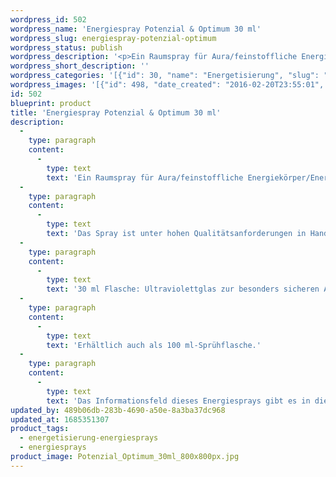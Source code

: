 ```yaml
---
wordpress_id: 502
wordpress_name: 'Energiespray Potenzial & Optimum 30 ml'
wordpress_slug: energiespray-potenzial-optimum
wordpress_status: publish
wordpress_description: '<p>Ein Raumspray für Aura/feinstoffliche Energiekörper/Energiefelder in Räumen mit einem aktivierbaren Informationsfeld zu Potenzial und Optimum sowie dem energetischen Zugang zu den dazugehörigen universellen Wissenspools. Mit Potenzial sind hier sämtliche individuell angelegten Potenziale gemeint. Optimum bezeichnet das optimal mögliche für einen Menschen.</p><p>Das Spray ist unter hohen Qualitätsanforderungen in Handarbeit in Deutschland hergestellt aus mehrfach gereinigtem und energetisiertem Wasser (76%, konserviert mit 96%igem Weingeist (24%). Abgestimmt auf die Energie ist die Komposition von naturreinen ätherischen Ölen* (Duftrichtung: ledrig, kontrastreich).</p><p>30 ml Flasche: Ultraviolettglas zur besonders sicheren Aufbewahrung mit hochwertigem, goldfarbenen Metallpumpzerstäuber (Steigrohr: Plastik). Etikett: Wasserfest, leicht energetisiert mit dem Informationsfeld des Airsprays.</p><p>Erhältlich auch als <a href="https://my.feenbaum.de/produkt/energiespray-potenzial-optimum-100-ml/">100 ml-Sprühflasche</a>.</p><p>Das Informationsfeld dieses Energiesprays gibt es in diesem Shop auch als <a href="https://my.feenbaum.de/produkt-kategorie/energiebilder/fotokarten/energetisierung-fotokarten/">Fotokarte</a>, <a href="https://my.feenbaum.de/produkt-kategorie/energiebilder/wandbilder/energetisierung/">Wandbild</a> und <a href="https://my.feenbaum.de/produkt-kategorie/energiekissen/energetisierung-energiekissen/">Energiekissen</a></p><p><a href="https://my.feenbaum.de/anwendung-energiesprays/">Anwendungshinweise</a></p>'
wordpress_short_description: ''
wordpress_categories: '[{"id": 30, "name": "Energetisierung", "slug": "energetisierung-energiesprays"}, {"id": 29, "name": "Energiesprays", "slug": "energiesprays"}]'
wordpress_images: '[{"id": 498, "date_created": "2016-02-20T23:55:01", "date_created_gmt": "2016-02-20T21:55:01", "date_modified": "2016-02-20T23:55:01", "date_modified_gmt": "2016-02-20T21:55:01", "src": "https://my.feenbaum.de/wp-content/uploads/2015/10/Potenzial_Optimum_30ml_800x800px.jpg", "name": "Potenzial_Optimum_30ml_800x800px", "alt": ""}, {"id": 1222, "date_created": "2016-02-26T01:33:47", "date_created_gmt": "2016-02-25T23:33:47", "date_modified": "2016-02-26T01:33:47", "date_modified_gmt": "2016-02-25T23:33:47", "src": "https://my.feenbaum.de/wp-content/uploads/2016/02/16-Potenziale-Optimum_800x800-W2.jpg", "name": "16-Potenziale-Optimum_800x800-W2", "alt": ""}]'
id: 502
blueprint: product
title: 'Energiespray Potenzial & Optimum 30 ml'
description:
  -
    type: paragraph
    content:
      -
        type: text
        text: 'Ein Raumspray für Aura/feinstoffliche Energiekörper/Energiefelder in Räumen mit einem aktivierbaren Informationsfeld zu Potenzial und Optimum sowie dem energetischen Zugang zu den dazugehörigen universellen Wissenspools. Mit Potenzial sind hier sämtliche individuell angelegten Potenziale gemeint. Optimum bezeichnet das optimal mögliche für einen Menschen.'
  -
    type: paragraph
    content:
      -
        type: text
        text: 'Das Spray ist unter hohen Qualitätsanforderungen in Handarbeit in Deutschland hergestellt aus mehrfach gereinigtem und energetisiertem Wasser (76%, konserviert mit 96%igem Weingeist (24%). Abgestimmt auf die Energie ist die Komposition von naturreinen ätherischen Ölen* (Duftrichtung: ledrig, kontrastreich).'
  -
    type: paragraph
    content:
      -
        type: text
        text: '30 ml Flasche: Ultraviolettglas zur besonders sicheren Aufbewahrung mit hochwertigem, goldfarbenen Metallpumpzerstäuber (Steigrohr: Plastik). Etikett: Wasserfest, leicht energetisiert mit dem Informationsfeld des Airsprays.'
  -
    type: paragraph
    content:
      -
        type: text
        text: 'Erhältlich auch als 100 ml-Sprühflasche.'
  -
    type: paragraph
    content:
      -
        type: text
        text: 'Das Informationsfeld dieses Energiesprays gibt es in diesem Shop auch als Fotokarte, Wandbild und Energiekissen'
updated_by: 489b06db-283b-4690-a50e-8a3ba37dc968
updated_at: 1685351307
product_tags:
  - energetisierung-energiesprays
  - energiesprays
product_image: Potenzial_Optimum_30ml_800x800px.jpg
---
```

